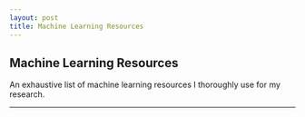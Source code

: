```yaml
---
layout: post
title: Machine Learning Resources
---
```

## Machine Learning Resources

An exhaustive list of machine learning resources I thoroughly use for my research.

---

